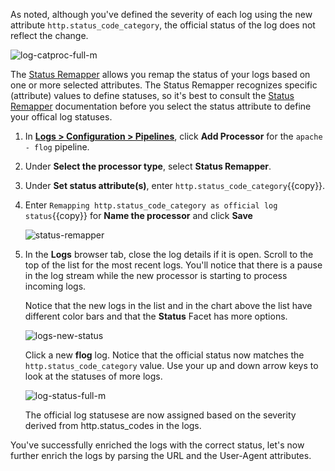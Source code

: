 As noted, although you've defined the severity of each log using the new attribute `http.status_code_category`, the official status of the log does not reflect the change.

![log-catproc-full-m](logspipeline/assets/log-catproc-full-m.png)

The <a href="https://docs.datadoghq.com/logs/processing/processors/?tab=ui#log-status-remapper" target="_blank">Status Remapper</a> allows you remap the status of your logs based on one or more selected attributes. The Status Remapper recognizes specific (attribute) values to define statuses, so it's best to consult the <a href="https://docs.datadoghq.com/logs/processing/processors/?tab=ui#log-status-remapper" target="_blank">Status Remapper</a>  documentation before you select the status attribute to define your offical log statuses. 

1. In <a href="https://app.datadoghq.com/logs/pipelines" target="_blank">**Logs > Configuration > Pipelines**</a>, click **Add Processor** for the `apache - flog` pipeline.

2. Under **Select the processor type**, select **Status Remapper**.

3. Under **Set status attribute(s)**, enter `http.status_code_category`{{copy}}.

4. Enter `Remapping http.status_code_category as official log status`{{copy}} for **Name the processor** and click **Save** 

    ![status-remapper](logspipeline/assets/status-remapper.png)

5. In the **Logs** browser tab, close the log details if it is open. Scroll to the top of the list for the most recent logs. You'll notice that there is a pause in the log stream while the new processor is starting to process incoming logs. 

    Notice that the new logs in the list and in the chart above the list have different color bars and that the **Status** Facet has more options.
    
    ![logs-new-status](logspipeline/assets/logs-new-status.png)

    Click a new **flog** log. Notice that the official status now matches the `http.status_code_category` value. Use your up and down arrow keys to look at the statuses of more logs.

    ![log-status-full-m](logspipeline/assets/log-status-full-m.png)

    The official log statusese are now assigned based on the severity derived from http.status_codes in the logs. 

You've successfully enriched the logs with the correct status, let's now further enrich the logs by parsing the URL and the User-Agent attributes.
